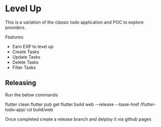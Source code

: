 # Level Up

This is a variation of the classic todo application and POC to explore providers. 

Features:
- Earn EXP to level up
- Create Tasks
- Update Tasks
- Delete Tasks
- Filter Tasks

## Releasing

Run the below commands

flutter clean
flutter pub get
flutter build web --release --base-href /flutter-todo-app/
cd build/web

Once completed create a release branch and delploy it via github pages